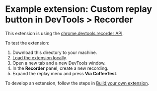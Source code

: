 # Example extension: Custom replay button in DevTools > Recorder

This extension is using the [chrome.devtools.recorder API](https://developer.chrome.com/docs/extensions/reference/devtools_recorder/).

To test the extension:

1. Download this directory to your machine.
2. [Load the extension locally](https://developer.chrome.com/docs/extensions/mv3/getstarted/development-basics/#load-unpacked).
3. Open a new tab and a new DevTools window.
4. In the **Recorder** panel, create a new recording.
5. Expand the replay menu and press **Via CoffeeTest**.

To develop an extension, follow the steps in [Build your own extension](https://developer.chrome.com/docs/devtools/recorder/extensions/#build-extension).

